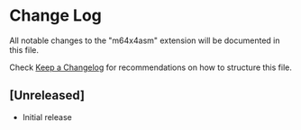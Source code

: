 # Change Log

All notable changes to the "m64x4asm" extension will be documented in this file.

Check [Keep a Changelog](http://keepachangelog.com/) for recommendations on how to structure this file.

## [Unreleased]

- Initial release